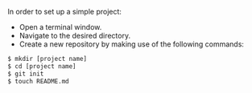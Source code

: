 In order to set up a simple project:
- Open a terminal window.
- Navigate to the desired directory.
- Create a new repository by making use of the following commands:
```sh
$ mkdir [project name]
$ cd [project name]
$ git init
$ touch README.md
```
